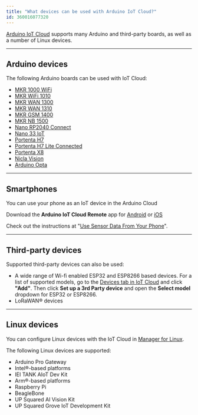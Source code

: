 ```yaml
---
title: "What devices can be used with Arduino IoT Cloud?"
id: 360016077320
---
```


[Arduino IoT Cloud](https://create.arduino.cc/iot/) supports many Arduino and third-party boards, as well as a number of Linux devices.

---

## Arduino devices

The following Arduino boards can be used with IoT Cloud:

* [MKR 1000 WiFi](https://docs.arduino.cc/hardware/mkr-1000-wifi)
* [MKR WiFi 1010](https://docs.arduino.cc/hardware/mkr-wifi-1010)
* [MKR WAN 1300](https://docs.arduino.cc/hardware/mkr-wan-1300)
* [MKR WAN 1310](https://docs.arduino.cc/hardware/mkr-wan-1310)
* [MKR GSM 1400](https://docs.arduino.cc/hardware/mkr-gsm-1400)
* [MKR NB 1500](https://docs.arduino.cc/hardware/mkr-nb-1500)
* [Nano RP2040 Connect](https://docs.arduino.cc/hardware/nano-rp2040-connect)
* [Nano 33 IoT](https://docs.arduino.cc/hardware/nano-33-iot)
* [Portenta H7](https://docs.arduino.cc/hardware/portenta-h7)
* [Portenta H7 Lite Connected](https://docs.arduino.cc/hardware/portenta-h7-lite-connected)
* [Portenta X8](https://docs.arduino.cc/hardware/portenta-x8)
* [Nicla Vision](https://docs.arduino.cc/hardware/nicla-vision)
* [Arduino Opta](https://docs.arduino.cc/hardware/opta)

---

## Smartphones

You can use your phone as an IoT device in the Arduino Cloud

Download the **Arduino IoT Cloud Remote** app for [Android](https://play.google.com/store/apps/details?id=cc.arduino.cloudiot&hl=en&gl=US&pli=1) or [iOS](https://apps.apple.com/us/app/arduino-iot-cloud-remote/id1514358431)

Check out the instructions at "[Use Sensor Data From Your Phone](https://docs.arduino.cc/arduino-cloud/tutorials/iot-remote-phone-sensors)".

---

## Third-party devices

Supported third-party devices can also be used:

* A wide range of Wi-fi enabled ESP32 and ESP8266 based devices. For a list of supported models, go to the [Devices tab in IoT Cloud](https://create.arduino.cc/iot/devices) and click **"Add"**. Then click **Set up a 3rd Party device** and open the **Select model** dropdown for ESP32 or ESP8266.
* LoRaWAN® devices

---

## Linux devices

You can configure Linux devices with the IoT Cloud in [Manager for Linux](https://create.arduino.cc/getting-started/#cloud-devices).

The following Linux devices are supported:

* Arduino Pro Gateway
* Intel®-based platforms
* IEI TANK AIoT Dev Kit
* Arm®-based platforms
* Raspberry Pi
* BeagleBone
* UP Squared AI Vision Kit
* UP Squared Grove IoT Development Kit
